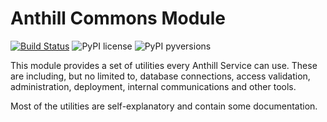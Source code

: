 # Anthill Commons Module 

[![Build Status](https://travis-ci.org/anthill-platform/anthill-common.svg?branch=master)](https://travis-ci.org/anthill-platform/anthill-common)
![PyPI license](https://img.shields.io/pypi/l/ansicolortags.svg)
![PyPI pyversions](https://img.shields.io/badge/python-3.5-blue.svg)

This module provides a set of utilities every Anthill Service can use. These are including, but no limited to, 
database connections, access validation, administration, deployment, internal communications and other tools.

Most of the utilities are self-explanatory and contain some documentation.
